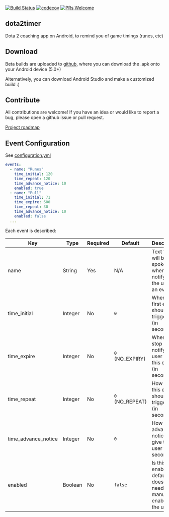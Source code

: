 [![Build Status](https://travis-ci.org/cannawen/dota2timer.svg?branch=master)](https://travis-ci.org/cannawen/dota2timer) [![codecov](https://codecov.io/gh/cannawen/dota2timer/branch/master/graph/badge.svg)](https://codecov.io/gh/cannawen/dota2timer) [![PRs Welcome](https://img.shields.io/badge/PRs-welcome-brightgreen.svg?style=flat-square)](https://opensource.guide/how-to-contribute/)

## dota2timer

Dota 2 coaching app on Android, to remind you of game timings (runes, etc)

## Download

Beta builds are uploaded to [github](https://github.com/cannawen/dota2timer/releases), where you can download the .apk onto your Android device (5.0+)

Alternatively, you can download Android Studio and make a customized build :)

## Contribute

All contributions are welcome! If you have an idea or would like to report a bug, please open a github issue or pull request.

[Project roadmap](https://github.com/cannawen/dota2timer/projects/1)

## Event Configuration

See [configuration.yml](app/src/main/assets/configuration.yml)
```yaml
events:
  - name: "Runes"
    time_initial: 120
    time_repeat: 120
    time_advance_notice: 10
    enabled: true
  - name: "Pull"
    time_initial: 71
    time_expire: 600
    time_repeat: 30
    time_advance_notice: 10
    enabled: false
  ...
```
Each event is described:

| Key | Type | Required | Default | Description |
| --- | --- | --- | --- | --- |
| name | String | Yes | N/A | Text that will be spoken when notifying the user of an event |
| time_initial | Integer | No | `0` | When the first event should be triggered (in seconds) |
| time_expire | Integer | No | `0` (NO_EXPIRY) | When to stop notifying user about this event (in seconds) |
| time_repeat | Integer | No | `0` (NO_REPEAT) | How often this event should be triggered (in seconds) |
| time_advance_notice | Integer | No | `0` | How much advance notice to give the user (in seconds) |
| enabled | Boolean | No | `false` | Is this event enabled by default, or does it need to be manually enabled by the user? |

